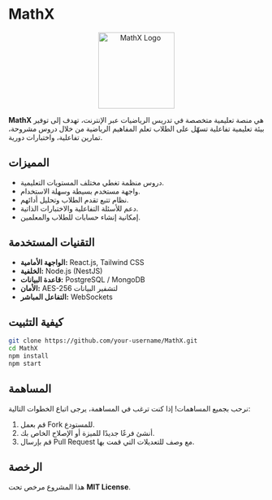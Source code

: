 # MathX
<p align="center">
  <img src="https://zero-dav.github.io/MathX/MathX.png" alt="MathX Logo" width="150">
</p>

**MathX** هي منصة تعليمية متخصصة في تدريس الرياضيات عبر الإنترنت، تهدف إلى توفير بيئة تعليمية تفاعلية تسهّل على الطلاب تعلم المفاهيم الرياضية من خلال دروس مشروحة، تمارين تفاعلية، واختبارات دورية.

## المميزات
- دروس منظمة تغطي مختلف المستويات التعليمية.
- واجهة مستخدم بسيطة وسهلة الاستخدام.
- نظام تتبع تقدم الطلاب وتحليل أدائهم.
- دعم للأسئلة التفاعلية والاختبارات الذاتية.
- إمكانية إنشاء حسابات للطلاب والمعلمين.

## التقنيات المستخدمة
- **الواجهة الأمامية:** React.js, Tailwind CSS
- **الخلفية:** Node.js (NestJS)
- **قاعدة البيانات:** PostgreSQL / MongoDB
- **الأمان:** AES-256 لتشفير البيانات
- **التفاعل المباشر:** WebSockets

## كيفية التثبيت
```bash
git clone https://github.com/your-username/MathX.git
cd MathX
npm install
npm start
```

## المساهمة
نرحب بجميع المساهمات! إذا كنت ترغب في المساهمة، يرجى اتباع الخطوات التالية:
1. قم بعمل Fork للمستودع.
2. أنشئ فرعًا جديدًا للميزة أو الإصلاح الخاص بك.
3. قم بإرسال Pull Request مع وصف للتعديلات التي قمت بها.

## الرخصة
هذا المشروع مرخص تحت **MIT License**.
